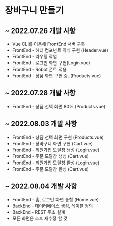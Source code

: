 # 장바구니 만들기

## ~ 2022.07.26 개발 사항
* Vue CLI를 이용해 FrontEnd 서버 구축
* FrontEnd - 헤더 컴포넌트 약식 구현 (Header.vue)
* FrontEnd - 라우팅 작업
* FrontEnd - 로그인 화면 구현(Login.vue)
* FrontEnd - Robot 폰트 적용
* FrontEnd - 상품 화면 구현 중..(Products.vue)

## ~ 2022.07.28 개발 사항
* FrontEnd - 상품 선택 화면 80% (Products.vue)

## ~ 2022.08.03 개발 사항
* FrontEnd - 상품 선택 화면 구현 (Products.vue)
* FrontEnd - 장바구니 화면 구현 (Cart.vue)
* FrontEnd - 회원가입 모달창 생성 (Login.vue)
* FrontEnd - 주문 모달창 생성 (Cart.vue)
* FrontEnd - 회원가입 모달창 완성 (Login.vue)
* FrontEnd - 주문 모달창 완성 (Cart.vue)

## ~ 2022.08.04 개발 사항
* FrontEnd - 홈, 로그인 화면 통합 (Home.vue)
* BackEnd - 데이터베이스 생성, 테이블 정의
* BackEnd - REST 주소 설계
* 모든 화면은 추후 재수정 할 것